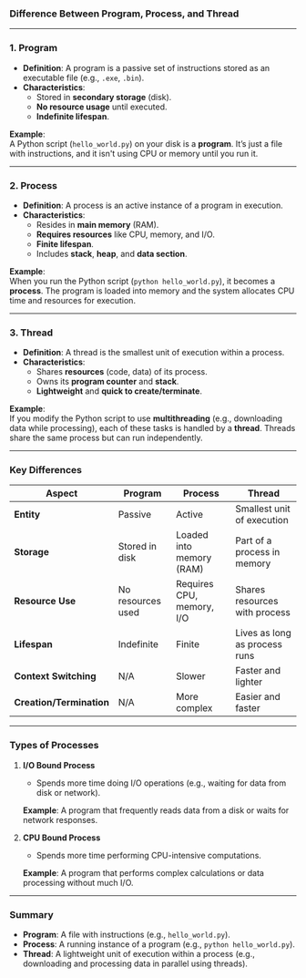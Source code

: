### **Difference Between Program, Process, and Thread**

---

### **1. Program**
- **Definition**: A program is a passive set of instructions stored as an executable file (e.g., `.exe`, `.bin`).
- **Characteristics**:
  - Stored in **secondary storage** (disk).
  - **No resource usage** until executed.
  - **Indefinite lifespan**.

**Example**:  
A Python script (`hello_world.py`) on your disk is a **program**. It’s just a file with instructions, and it isn't using CPU or memory until you run it.

---

### **2. Process**
- **Definition**: A process is an active instance of a program in execution.
- **Characteristics**:
  - Resides in **main memory** (RAM).
  - **Requires resources** like CPU, memory, and I/O.
  - **Finite lifespan**.
  - Includes **stack**, **heap**, and **data section**.

**Example**:  
When you run the Python script (`python hello_world.py`), it becomes a **process**. The program is loaded into memory and the system allocates CPU time and resources for execution.

---

### **3. Thread**
- **Definition**: A thread is the smallest unit of execution within a process.
- **Characteristics**:
  - Shares **resources** (code, data) of its process.
  - Owns its **program counter** and **stack**.
  - **Lightweight** and **quick to create/terminate**.

**Example**:  
If you modify the Python script to use **multithreading** (e.g., downloading data while processing), each of these tasks is handled by a **thread**. Threads share the same process but can run independently.

---

### **Key Differences**

| **Aspect**            | **Program**                  | **Process**                     | **Thread**                      |
|-----------------------|------------------------------|---------------------------------|---------------------------------|
| **Entity**            | Passive                      | Active                          | Smallest unit of execution     |
| **Storage**           | Stored in disk               | Loaded into memory (RAM)        | Part of a process in memory    |
| **Resource Use**      | No resources used            | Requires CPU, memory, I/O       | Shares resources with process  |
| **Lifespan**          | Indefinite                   | Finite                          | Lives as long as process runs |
| **Context Switching** | N/A                          | Slower                          | Faster and lighter             |
| **Creation/Termination** | N/A                        | More complex                    | Easier and faster              |

---

### **Types of Processes**

1. **I/O Bound Process**  
   - Spends more time doing I/O operations (e.g., waiting for data from disk or network).
   
   **Example**: A program that frequently reads data from a disk or waits for network responses.

2. **CPU Bound Process**  
   - Spends more time performing CPU-intensive computations.

   **Example**: A program that performs complex calculations or data processing without much I/O.

---

### **Summary**
- **Program**: A file with instructions (e.g., `hello_world.py`).
- **Process**: A running instance of a program (e.g., `python hello_world.py`).
- **Thread**: A lightweight unit of execution within a process (e.g., downloading and processing data in parallel using threads).
